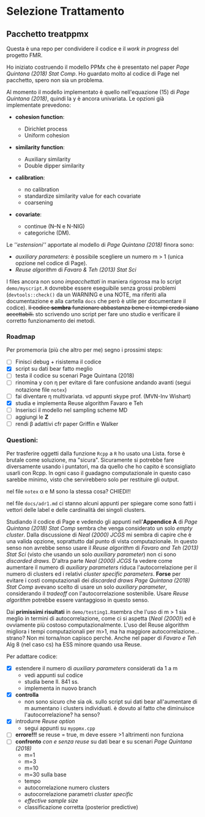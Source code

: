 # Selezione Trattamento 
## Pacchetto treatppmx

Questa è una repo per condividere il codice e il *work in progress* del progetto FMR.

Ho iniziato costruendo il modello PPMx che è presentato nel paper *Page Quintana (2018) Stat Comp*. Ho guardato molto al codice di Page nel pacchetto, spero non sia un problema. 

Al momento il modello implementato è quello nell'equazione (15) di *Page Quintana (2018)*, quindi la y è ancora univariata. Le opzioni già implementate prevedono: 

  * **cohesion function**:

    - Dirichlet process 
    - Uniform cohesion 
  
  * **similarity function**:
  
    - Auxiliary similarity
    - Double dipper similarity
  
  * **calibration**:
  
    - no calibration
    - standardize similarity value for each covariate
    - coarsening 
  
  * **covariate**:
  
    - continue (N–N e N-NIG)
    - categoriche (DM).

Le *''estensioni''* apportate al modello di *Page Quintana (2018)* finora sono:

  * *auxiliary parameters*: è possibile scegliere un numero m &#62; 1 (unica opzione nel codice di Page).
  * *Reuse algorithm* di *Favaro & Teh (2013) Stat Sci*

I files ancora non sono *impacchettati* in maniera rigorosa ma lo script `demo/myscript.R` dovrebbe essere eseguibile senza grossi problemi (`devtools::check()` da un WARNING e una NOTE, ma riferiti alla documentazione e alla cartella `docs` che però è utile per documentare il codice). 
~~Il codice **sembra** funzionare abbastanza bene e i tempi credo siano accettabili.~~ sto scrivendo uno script per fare uno studio e verificare il corretto funzionamento dei metodi.

### Roadmap
Per promemoria (più che altro per me) segno i prossimi steps:

  - [ ] Finisci debug + risistema il codice
  - [X] script su dati bear fatto meglio
  - [ ] testa il codice su scenari Page Quintana (2018)
  - [ ] rinomina y con &eta; per evitare di fare confusione andando avanti (segui notazione file `notex`)
  - [ ] fai diventare &eta; multivariata. vd appunti skype prof. (MVN-Inv Wishart)
  - [X] studia e implementa Reuse algorithm Favaro e Teh
  - [ ] Inserisci il modello nel sampling scheme MD 
  - [ ] aggiungi le **Z**
  - [ ] rendi &beta; adattivi cfr paper Griffin e Walker
  
### Questioni:
Per trasferire oggetti dalla funzione `Rcpp` a `R` ho usato una Lista. forse è brutale come soluzione, ma "sicura". Sicuramente si potrebbe fare diversamente usando i puntatori, ma da quello che ho capito è sconsigliato usarli con Rcpp. In ogni caso il guadagno computazionale in questo caso sarebbe minimo, visto che servirebbero solo per restituire gli output.

nel file `notex` &alpha; e M sono la stessa cosa? CHIEDI!!

nel file `docs/adr1.md` ci stanno alcuni appunti per spiegare come sono fatti i vettori delle label e delle cardinalità dei singoli clusters.

Studiando il codice di Page e vedendo gli appunti nell'**Appendice A** di *Page Quintana (2018) Stat Comp* sembra che venga considerato un solo *empty cluster*. Dalla discussione di *Neal (2000) JCGS* mi sembra di capire che è una valida opzione, soprattutto dal punto di vista computazionale. In questo senso non avrebbe senso usare il *Reuse algorithm* di *Favaro and Teh (2013) Stat Sci* (visto che usando un solo *auxiliary parameter*) non ci sono *discarded draws*. D'altra parte *Neal (2000) JCGS* fa vedere come aumentare il numero di *auxiliary parameters* riduca l'autocorrelazione per il numero di clusters ed i relativi *cluster specific parameters*. **Forse** per evitare i costi computazionali dei *discarded draws* *Page Quintana (2018) Stat Comp* avevano scelto di usare un solo *auxiliary parameter*, considerando il *tradeoff* con l'autocorrelazione sostenibile. Usare *Reuse algorithm* potrebbe essere vantaggioso in questo senso.

Dai **primissimi risultati** in `demo/testing1.R`sembra che l'uso di m > 1 sia meglio in termini di autocorrelazione, come ci si aspetta (*Neal (2000)*) ed è ovviamente più costoso computazionalmente. L'uso del Reuse algorithm migliora i tempi computazionali per m>1, ma ha maggiore autocorrelazione... strano? Non mi torna/non capisco perché. Anche nel paper di *Favaro e Teh* Alg 8 (nel caso cs) ha ESS minore quando usa Reuse. 

Per adattare codice:

- [X] estendere il numero di *auxiliary parameters* considerati da 1 a m
  - vedi appunti sul codice
  - studia bene ll. 841 ss.
  - implementa in nuovo branch
- [X] **controlla** 
  - non sono sicuro che sia ok. sullo script sui dati bear all'aumentare di m aumentano i clusters individuati. è dovuto al fatto che diminuisce l'autocorrelazione? ha senso?
- [X] introdurre *Reuse option*
  - segui appunti su `myppmx.cpp`
- [ ] **errore!!!** se reuse = true, m deve essere >1 altrimenti non funziona
- [ ] **confronto** *con e senza reuse* su dati bear e su scenari *Page Quintana (2018)*
    - m=1
    - m=3
    - m=10
    - m=30 
    sulla base 
    - tempo
    - autocorrelazione numero clusters
    - autocorrelazione parametri *cluster specific*
    - *effective sample size*
    - classificazione corretta (posterior predictive)
 
 